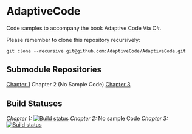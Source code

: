# AdaptiveCode

Code samples to accompany the book Adaptive Code Via C#.

Please remember to clone this repository recursively:

```
git clone --recursive git@github.com:AdaptiveCode/AdaptiveCode.git
```

## Submodule Repositories

[Chapter 1](https://www.github.com/AdaptiveCode/Chapter1)
Chapter 2 (No Sample Code)
[Chapter 3](https://www.github.com/AdaptiveCode/Chapter3)

## Build Statuses

_Chapter 1:_
[![Build status](https://ci.appveyor.com/api/projects/status/1t002jpnh5yxkml5?svg=true)](https://ci.appveyor.com/project/garymcleanhall/chapter1)
_Chapter 2:_
No sample Code
_Chapter 3:_
[![Build status](https://ci.appveyor.com/api/projects/status/caefay9t646r4al0?svg=true)](https://ci.appveyor.com/project/garymcleanhall/chapter3)


